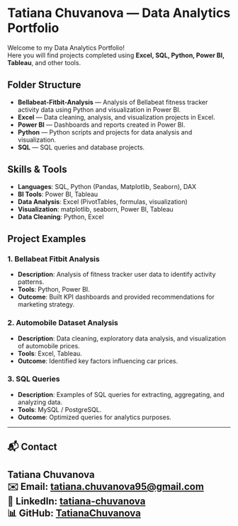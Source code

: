 # Tatiana Chuvanova — Data Analytics Portfolio

Welcome to my Data Analytics Portfolio!  
Here you will find projects completed using **Excel, SQL, Python, Power BI, Tableau**, and other tools.

## Folder Structure

- **Bellabeat-Fitbit-Analysis** — Analysis of Bellabeat fitness tracker activity data using Python and visualization in Power BI.
- **Excel** — Data cleaning, analysis, and visualization projects in Excel.
- **Power BI** — Dashboards and reports created in Power BI.
- **Python** — Python scripts and projects for data analysis and visualization.
- **SQL** — SQL queries and database projects.

##  Skills & Tools
- **Languages**: SQL, Python (Pandas, Matplotlib, Seaborn), DAX  
- **BI Tools**: Power BI, Tableau  
- **Data Analysis**: Excel (PivotTables, formulas, visualization)  
- **Visualization**: matplotlib, seaborn, Power BI, Tableau  
- **Data Cleaning**: Python, Excel  

## Project Examples

### 1. Bellabeat Fitbit Analysis
- **Description**: Analysis of fitness tracker user data to identify activity patterns.
- **Tools**: Python, Power BI.
- **Outcome**: Built KPI dashboards and provided recommendations for marketing strategy.

### 2. Automobile Dataset Analysis
- **Description**: Data cleaning, exploratory data analysis, and visualization of automobile prices.
- **Tools**: Excel, Tableau.
- **Outcome**: Identified key factors influencing car prices.

### 3. SQL Queries
- **Description**: Examples of SQL queries for extracting, aggregating, and analyzing data.
- **Tools**: MySQL / PostgreSQL.
- **Outcome**: Optimized queries for analytics purposes.

---

## 📬 Contact
**Tatiana Chuvanova**  
✉️ Email: [tatiana.chuvanova95@gmail.com](mailto:tatiana.chuvanova95@gmail.com)  
💼 LinkedIn: [tatiana-chuvanova](https://www.linkedin.com/in/tatiana-chuvanova-8492962a3)  
📊 GitHub: [TatianaChuvanova](https://github.com/TatianaChuvanova)
---
